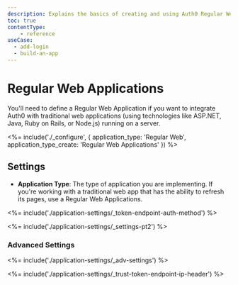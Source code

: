 ```yaml
---
description: Explains the basics of creating and using Auth0 Regular Web Applications applications.
toc: true
contentType:
    - reference
useCase:
  - add-login
  - build-an-app
---
```

# Regular Web Applications

You'll need to define a Regular Web Application if you want to integrate Auth0 with traditional web applications (using technologies like ASP.NET, Java, Ruby on Rails, or Node.js) running on a server.

<%= include('./_configure', { application_type: 'Regular Web', application_type_create: 'Regular Web Applications' }) %>

## Settings

- **Application Type**: The type of application you are implementing. If you're working with a traditional web app that has the ability to refresh its pages, use a Regular Web Applications.

<%= include('./application-settings/_token-endpoint-auth-method') %>

<%= include('./application-settings/_settings-pt2') %>

### Advanced Settings

<%= include('./application-settings/_adv-settings') %>

<%= include('./application-settings/_trust-token-endpoint-ip-header') %>
